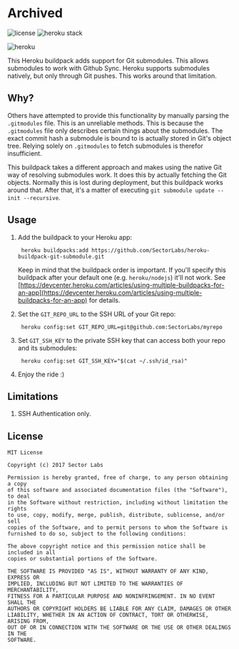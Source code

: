 # Archived


![license](https://camo.githubusercontent.com/7564c4f51086d05c91ab09865b0ab1eaf457f172/68747470733a2f2f696d672e736869656c64732e696f2f3a6c6963656e73652d6d69742d626c75652e737667) ![heroku stack](https://img.shields.io/badge/heroku%20stack-cedar14-green.svg)

![heroku](http://i.imgur.com/gdl3WtA.png)

This Heroku buildpack adds support for Git submodules. This allows submodules to work with Github Sync. Heroku supports submodules natively, but only through Git pushes. This works around that limitation.

## Why?
Others have attempted to provide this functionality by manually parsing the `.gitmodules` file. This is an unreliable methods. This is because the `.gitmodules` file only describes certain things about the submodules. The exact commit hash a submodule is bound to is actually stored in Git's object tree. Relying solely on `.gitmodules` to fetch submodules is therefor insufficient.

This buildpack takes a different approach and makes using the native Git way of resolving submodules work. It does this by actually fetching the Git objects. Normally this is lost during deployment, but this buildpack works around that. After that, it's a matter of executing `git submodule update --init --recursive`.

## Usage

1. Add the buildpack to your Heroku app:

        heroku buildpacks:add https://github.com/SectorLabs/heroku-buildpack-git-submodule.git
        
    Keep in mind that the buildpack order is important. If you'll specify this buildpack after your default one (e.g. `heroku/nodejs`) it'll not work. See [https://devcenter.heroku.com/articles/using-multiple-buildpacks-for-an-app](https://devcenter.heroku.com/articles/using-multiple-buildpacks-for-an-app) for details.

2. Set the `GIT_REPO_URL` to the SSH URL of your Git repo:

        heroku config:set GIT_REPO_URL=git@github.com:SectorLabs/myrepo

3. Set `GIT_SSH_KEY` to the private SSH key that can access both your repo and its submodules:

        heroku config:set GIT_SSH_KEY="$(cat ~/.ssh/id_rsa)"

4. Enjoy the ride :)

## Limitations
1. SSH Authentication only.

## License
```
MIT License

Copyright (c) 2017 Sector Labs

Permission is hereby granted, free of charge, to any person obtaining a copy
of this software and associated documentation files (the "Software"), to deal
in the Software without restriction, including without limitation the rights
to use, copy, modify, merge, publish, distribute, sublicense, and/or sell
copies of the Software, and to permit persons to whom the Software is
furnished to do so, subject to the following conditions:

The above copyright notice and this permission notice shall be included in all
copies or substantial portions of the Software.

THE SOFTWARE IS PROVIDED "AS IS", WITHOUT WARRANTY OF ANY KIND, EXPRESS OR
IMPLIED, INCLUDING BUT NOT LIMITED TO THE WARRANTIES OF MERCHANTABILITY,
FITNESS FOR A PARTICULAR PURPOSE AND NONINFRINGEMENT. IN NO EVENT SHALL THE
AUTHORS OR COPYRIGHT HOLDERS BE LIABLE FOR ANY CLAIM, DAMAGES OR OTHER
LIABILITY, WHETHER IN AN ACTION OF CONTRACT, TORT OR OTHERWISE, ARISING FROM,
OUT OF OR IN CONNECTION WITH THE SOFTWARE OR THE USE OR OTHER DEALINGS IN THE
SOFTWARE.
```
